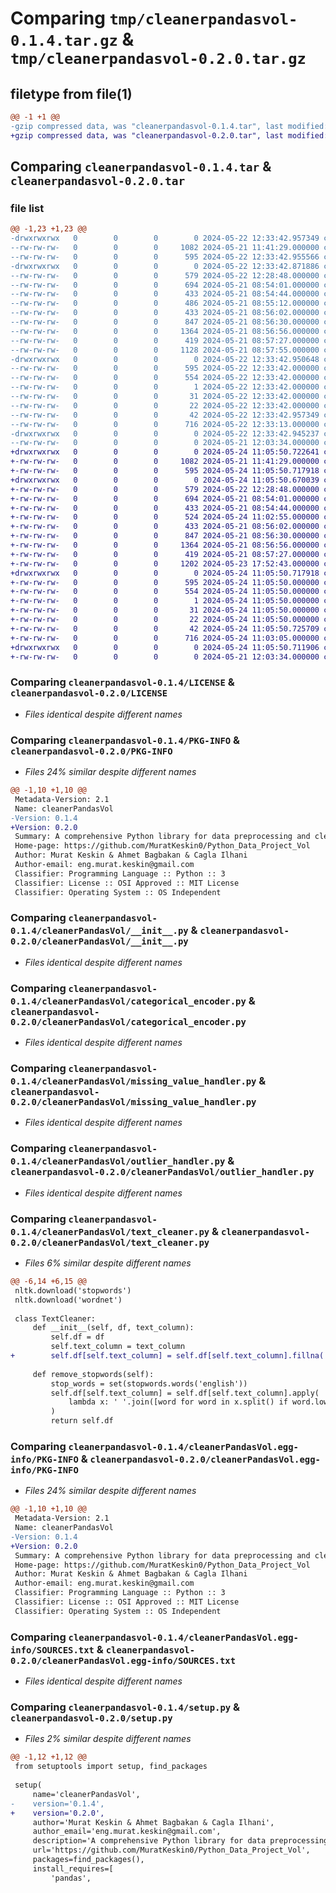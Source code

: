 # Comparing `tmp/cleanerpandasvol-0.1.4.tar.gz` & `tmp/cleanerpandasvol-0.2.0.tar.gz`

## filetype from file(1)

```diff
@@ -1 +1 @@
-gzip compressed data, was "cleanerpandasvol-0.1.4.tar", last modified: Wed May 22 12:33:42 2024, max compression
+gzip compressed data, was "cleanerpandasvol-0.2.0.tar", last modified: Fri May 24 11:05:50 2024, max compression
```

## Comparing `cleanerpandasvol-0.1.4.tar` & `cleanerpandasvol-0.2.0.tar`

### file list

```diff
@@ -1,23 +1,23 @@
-drwxrwxrwx   0        0        0        0 2024-05-22 12:33:42.957349 cleanerpandasvol-0.1.4/
--rw-rw-rw-   0        0        0     1082 2024-05-21 11:41:29.000000 cleanerpandasvol-0.1.4/LICENSE
--rw-rw-rw-   0        0        0      595 2024-05-22 12:33:42.955566 cleanerpandasvol-0.1.4/PKG-INFO
-drwxrwxrwx   0        0        0        0 2024-05-22 12:33:42.871886 cleanerpandasvol-0.1.4/cleanerPandasVol/
--rw-rw-rw-   0        0        0      579 2024-05-22 12:28:48.000000 cleanerpandasvol-0.1.4/cleanerPandasVol/__init__.py
--rw-rw-rw-   0        0        0      694 2024-05-21 08:54:01.000000 cleanerpandasvol-0.1.4/cleanerPandasVol/categorical_encoder.py
--rw-rw-rw-   0        0        0      433 2024-05-21 08:54:44.000000 cleanerpandasvol-0.1.4/cleanerPandasVol/data_type_converter.py
--rw-rw-rw-   0        0        0      486 2024-05-21 08:55:12.000000 cleanerpandasvol-0.1.4/cleanerPandasVol/date_time_handler.py
--rw-rw-rw-   0        0        0      433 2024-05-21 08:56:02.000000 cleanerpandasvol-0.1.4/cleanerPandasVol/feature_engineer.py
--rw-rw-rw-   0        0        0      847 2024-05-21 08:56:30.000000 cleanerpandasvol-0.1.4/cleanerPandasVol/missing_value_handler.py
--rw-rw-rw-   0        0        0     1364 2024-05-21 08:56:56.000000 cleanerpandasvol-0.1.4/cleanerPandasVol/outlier_handler.py
--rw-rw-rw-   0        0        0      419 2024-05-21 08:57:27.000000 cleanerpandasvol-0.1.4/cleanerPandasVol/scaler.py
--rw-rw-rw-   0        0        0     1128 2024-05-21 08:57:55.000000 cleanerpandasvol-0.1.4/cleanerPandasVol/text_cleaner.py
-drwxrwxrwx   0        0        0        0 2024-05-22 12:33:42.950648 cleanerpandasvol-0.1.4/cleanerPandasVol.egg-info/
--rw-rw-rw-   0        0        0      595 2024-05-22 12:33:42.000000 cleanerpandasvol-0.1.4/cleanerPandasVol.egg-info/PKG-INFO
--rw-rw-rw-   0        0        0      554 2024-05-22 12:33:42.000000 cleanerpandasvol-0.1.4/cleanerPandasVol.egg-info/SOURCES.txt
--rw-rw-rw-   0        0        0        1 2024-05-22 12:33:42.000000 cleanerpandasvol-0.1.4/cleanerPandasVol.egg-info/dependency_links.txt
--rw-rw-rw-   0        0        0       31 2024-05-22 12:33:42.000000 cleanerpandasvol-0.1.4/cleanerPandasVol.egg-info/requires.txt
--rw-rw-rw-   0        0        0       22 2024-05-22 12:33:42.000000 cleanerpandasvol-0.1.4/cleanerPandasVol.egg-info/top_level.txt
--rw-rw-rw-   0        0        0       42 2024-05-22 12:33:42.957349 cleanerpandasvol-0.1.4/setup.cfg
--rw-rw-rw-   0        0        0      716 2024-05-22 12:33:13.000000 cleanerpandasvol-0.1.4/setup.py
-drwxrwxrwx   0        0        0        0 2024-05-22 12:33:42.945237 cleanerpandasvol-0.1.4/test/
--rw-rw-rw-   0        0        0        0 2024-05-21 12:03:34.000000 cleanerpandasvol-0.1.4/test/__init__.py
+drwxrwxrwx   0        0        0        0 2024-05-24 11:05:50.722641 cleanerpandasvol-0.2.0/
+-rw-rw-rw-   0        0        0     1082 2024-05-21 11:41:29.000000 cleanerpandasvol-0.2.0/LICENSE
+-rw-rw-rw-   0        0        0      595 2024-05-24 11:05:50.717918 cleanerpandasvol-0.2.0/PKG-INFO
+drwxrwxrwx   0        0        0        0 2024-05-24 11:05:50.670039 cleanerpandasvol-0.2.0/cleanerPandasVol/
+-rw-rw-rw-   0        0        0      579 2024-05-22 12:28:48.000000 cleanerpandasvol-0.2.0/cleanerPandasVol/__init__.py
+-rw-rw-rw-   0        0        0      694 2024-05-21 08:54:01.000000 cleanerpandasvol-0.2.0/cleanerPandasVol/categorical_encoder.py
+-rw-rw-rw-   0        0        0      433 2024-05-21 08:54:44.000000 cleanerpandasvol-0.2.0/cleanerPandasVol/data_type_converter.py
+-rw-rw-rw-   0        0        0      524 2024-05-24 11:02:55.000000 cleanerpandasvol-0.2.0/cleanerPandasVol/date_time_handler.py
+-rw-rw-rw-   0        0        0      433 2024-05-21 08:56:02.000000 cleanerpandasvol-0.2.0/cleanerPandasVol/feature_engineer.py
+-rw-rw-rw-   0        0        0      847 2024-05-21 08:56:30.000000 cleanerpandasvol-0.2.0/cleanerPandasVol/missing_value_handler.py
+-rw-rw-rw-   0        0        0     1364 2024-05-21 08:56:56.000000 cleanerpandasvol-0.2.0/cleanerPandasVol/outlier_handler.py
+-rw-rw-rw-   0        0        0      419 2024-05-21 08:57:27.000000 cleanerpandasvol-0.2.0/cleanerPandasVol/scaler.py
+-rw-rw-rw-   0        0        0     1202 2024-05-23 17:52:43.000000 cleanerpandasvol-0.2.0/cleanerPandasVol/text_cleaner.py
+drwxrwxrwx   0        0        0        0 2024-05-24 11:05:50.717918 cleanerpandasvol-0.2.0/cleanerPandasVol.egg-info/
+-rw-rw-rw-   0        0        0      595 2024-05-24 11:05:50.000000 cleanerpandasvol-0.2.0/cleanerPandasVol.egg-info/PKG-INFO
+-rw-rw-rw-   0        0        0      554 2024-05-24 11:05:50.000000 cleanerpandasvol-0.2.0/cleanerPandasVol.egg-info/SOURCES.txt
+-rw-rw-rw-   0        0        0        1 2024-05-24 11:05:50.000000 cleanerpandasvol-0.2.0/cleanerPandasVol.egg-info/dependency_links.txt
+-rw-rw-rw-   0        0        0       31 2024-05-24 11:05:50.000000 cleanerpandasvol-0.2.0/cleanerPandasVol.egg-info/requires.txt
+-rw-rw-rw-   0        0        0       22 2024-05-24 11:05:50.000000 cleanerpandasvol-0.2.0/cleanerPandasVol.egg-info/top_level.txt
+-rw-rw-rw-   0        0        0       42 2024-05-24 11:05:50.725709 cleanerpandasvol-0.2.0/setup.cfg
+-rw-rw-rw-   0        0        0      716 2024-05-24 11:03:05.000000 cleanerpandasvol-0.2.0/setup.py
+drwxrwxrwx   0        0        0        0 2024-05-24 11:05:50.711906 cleanerpandasvol-0.2.0/test/
+-rw-rw-rw-   0        0        0        0 2024-05-21 12:03:34.000000 cleanerpandasvol-0.2.0/test/__init__.py
```

### Comparing `cleanerpandasvol-0.1.4/LICENSE` & `cleanerpandasvol-0.2.0/LICENSE`

 * *Files identical despite different names*

### Comparing `cleanerpandasvol-0.1.4/PKG-INFO` & `cleanerpandasvol-0.2.0/PKG-INFO`

 * *Files 24% similar despite different names*

```diff
@@ -1,10 +1,10 @@
 Metadata-Version: 2.1
 Name: cleanerPandasVol
-Version: 0.1.4
+Version: 0.2.0
 Summary: A comprehensive Python library for data preprocessing and cleaning
 Home-page: https://github.com/MuratKeskin0/Python_Data_Project_Vol
 Author: Murat Keskin & Ahmet Bagbakan & Cagla Ilhani
 Author-email: eng.murat.keskin@gmail.com
 Classifier: Programming Language :: Python :: 3
 Classifier: License :: OSI Approved :: MIT License
 Classifier: Operating System :: OS Independent
```

### Comparing `cleanerpandasvol-0.1.4/cleanerPandasVol/__init__.py` & `cleanerpandasvol-0.2.0/cleanerPandasVol/__init__.py`

 * *Files identical despite different names*

### Comparing `cleanerpandasvol-0.1.4/cleanerPandasVol/categorical_encoder.py` & `cleanerpandasvol-0.2.0/cleanerPandasVol/categorical_encoder.py`

 * *Files identical despite different names*

### Comparing `cleanerpandasvol-0.1.4/cleanerPandasVol/missing_value_handler.py` & `cleanerpandasvol-0.2.0/cleanerPandasVol/missing_value_handler.py`

 * *Files identical despite different names*

### Comparing `cleanerpandasvol-0.1.4/cleanerPandasVol/outlier_handler.py` & `cleanerpandasvol-0.2.0/cleanerPandasVol/outlier_handler.py`

 * *Files identical despite different names*

### Comparing `cleanerpandasvol-0.1.4/cleanerPandasVol/text_cleaner.py` & `cleanerpandasvol-0.2.0/cleanerPandasVol/text_cleaner.py`

 * *Files 6% similar despite different names*

```diff
@@ -6,14 +6,15 @@
 nltk.download('stopwords')
 nltk.download('wordnet')
 
 class TextCleaner:
     def __init__(self, df, text_column):
         self.df = df
         self.text_column = text_column
+        self.df[self.text_column] = self.df[self.text_column].fillna('')
 
     def remove_stopwords(self):
         stop_words = set(stopwords.words('english'))
         self.df[self.text_column] = self.df[self.text_column].apply(
             lambda x: ' '.join([word for word in x.split() if word.lower() not in stop_words])
         )
         return self.df
```

### Comparing `cleanerpandasvol-0.1.4/cleanerPandasVol.egg-info/PKG-INFO` & `cleanerpandasvol-0.2.0/cleanerPandasVol.egg-info/PKG-INFO`

 * *Files 24% similar despite different names*

```diff
@@ -1,10 +1,10 @@
 Metadata-Version: 2.1
 Name: cleanerPandasVol
-Version: 0.1.4
+Version: 0.2.0
 Summary: A comprehensive Python library for data preprocessing and cleaning
 Home-page: https://github.com/MuratKeskin0/Python_Data_Project_Vol
 Author: Murat Keskin & Ahmet Bagbakan & Cagla Ilhani
 Author-email: eng.murat.keskin@gmail.com
 Classifier: Programming Language :: Python :: 3
 Classifier: License :: OSI Approved :: MIT License
 Classifier: Operating System :: OS Independent
```

### Comparing `cleanerpandasvol-0.1.4/cleanerPandasVol.egg-info/SOURCES.txt` & `cleanerpandasvol-0.2.0/cleanerPandasVol.egg-info/SOURCES.txt`

 * *Files identical despite different names*

### Comparing `cleanerpandasvol-0.1.4/setup.py` & `cleanerpandasvol-0.2.0/setup.py`

 * *Files 2% similar despite different names*

```diff
@@ -1,12 +1,12 @@
 from setuptools import setup, find_packages
 
 setup(
     name='cleanerPandasVol',
-    version='0.1.4',
+    version='0.2.0',
     author='Murat Keskin & Ahmet Bagbakan & Cagla Ilhani',
     author_email='eng.murat.keskin@gmail.com',
     description='A comprehensive Python library for data preprocessing and cleaning',
     url='https://github.com/MuratKeskin0/Python_Data_Project_Vol',
     packages=find_packages(),
     install_requires=[
         'pandas',
```

